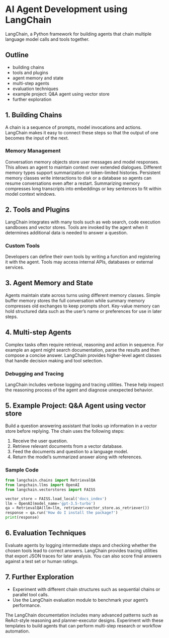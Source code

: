 # AI Agent Development using LangChain

LangChain, a Python framework for building agents that chain multiple language model calls and tools together.

## Outline

- building chains
- tools and plugins
- agent memory and state
- multi-step agents
- evaluation techniques
- example project: Q&A agent using vector store
- further exploration

## 1. Building Chains
A chain is a sequence of prompts, model invocations and actions. LangChain makes it easy to connect these steps so that the output of one becomes the input of the next.

### Memory Management
Conversation memory objects store user messages and model responses. This allows an agent to maintain context over extended dialogues. Different memory types support summarization or token-limited histories.
Persistent memory classes write interactions to disk or a database so agents can resume conversations even after a restart. Summarizing memory compresses long transcripts into embeddings or key sentences to fit within model context windows.

## 2. Tools and Plugins
LangChain integrates with many tools such as web search, code execution sandboxes and vector stores. Tools are invoked by the agent when it determines additional data is needed to answer a question.

### Custom Tools
Developers can define their own tools by writing a function and registering it with the agent. Tools may access internal APIs, databases or external services.

## 3. Agent Memory and State
Agents maintain state across turns using different memory classes. Simple buffer
memory stores the full conversation while summary memory compresses old
exchanges to keep prompts short. Key-value memory can hold structured data such
as the user’s name or preferences for use in later steps.

## 4. Multi-step Agents
Complex tasks often require retrieval, reasoning and action in sequence. For example an agent might search documentation, parse the results and then compose a concise answer. LangChain provides higher-level agent classes that handle decision making and tool selection.

### Debugging and Tracing
LangChain includes verbose logging and tracing utilities. These help inspect the reasoning process of the agent and diagnose unexpected behavior.

## 5. Example Project: Q&A Agent using vector store
Build a question answering assistant that looks up information in a vector store before replying. The chain uses the following steps:
1. Receive the user question.
2. Retrieve relevant documents from a vector database.
3. Feed the documents and question to a language model.
4. Return the model’s summarized answer along with references.

### Sample Code
```python
from langchain.chains import RetrievalQA
from langchain.llms import OpenAI
from langchain.vectorstores import FAISS

vector_store = FAISS.load_local('docs_index')
llm = OpenAI(model_name='gpt-3.5-turbo')
qa = RetrievalQA(llm=llm, retriever=vector_store.as_retriever())
response = qa.run('How do I install the package?')
print(response)
```

## 6. Evaluation Techniques
Evaluate agents by logging intermediate steps and checking whether the chosen
tools lead to correct answers. LangChain provides tracing utilities that export
JSON traces for later analysis. You can also score final answers against a test
set or human ratings.

## 7. Further Exploration
- Experiment with different chain structures such as sequential chains or parallel tool calls.
- Use the LangChain evaluation module to benchmark your agent’s performance.

The LangChain documentation includes many advanced patterns such as ReAct-style
reasoning and planner-executor designs. Experiment with these templates to build
agents that can perform multi-step research or workflow automation.
